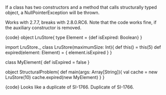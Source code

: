 If a class has two constructors and a method that calls structurally typed object, a NullPointerException will be thrown.

Works with 2.7.7, breaks with 2.8.0.RC6. Note that the code works fine, if the auxiliary constructor is removed.


{code}
object LruStore{
  type Element = {def isExpired: Boolean}
}

import LruStore._
class LruStore(maximumSize: Int){
  def this() = this(5)
  def expired(element: Element) = {
    element.isExpired
  }
}

class MyElement{
  def isExpired = false
}

object StructuralProblem{
  def main(args: Array[String]){
    val cache = new LruStore(10)
    cache.expired(new MyElement)
  }
}

{code}
Looks like a duplicate of SI-1766.
Duplicate of SI-1766.
